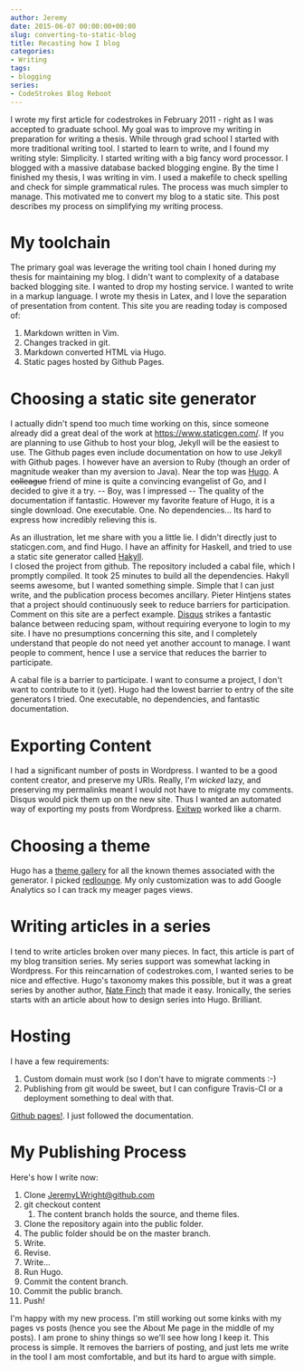 ```yaml
---
author: Jeremy
date: 2015-06-07 00:00:00+00:00
slug: converting-to-static-blog
title: Recasting how I blog
categories:
- Writing
tags:
- blogging
series:
- CodeStrokes Blog Reboot
---
```


I wrote my first article for codestrokes in February 2011 - right as I was
accepted to graduate school. My goal was to improve my writing in preparation
for writing a thesis. While through grad school I started with more
traditional writing tool. I started to learn to write, and I found my writing
style: Simplicity.  I started writing with a big fancy word processor.
I blogged with a massive database backed blogging engine. By the time
I finished my thesis, I was writing in vim. I used a makefile to check
spelling and check for simple grammatical rules. The process was much simpler
to manage. This motivated me to convert my blog to a static site. This post
describes my process on simplifying my writing process.

<!--more-->

# My toolchain

The primary goal was leverage the writing tool chain I honed during my thesis
for maintaining my blog. I didn't want to complexity of a database backed
blogging site. I wanted to drop my hosting service. I wanted to write in
a markup language. I wrote my thesis in Latex, and I love the separation of
presentation from content. This site you are reading today is composed of:

1. Markdown written in Vim.
1. Changes tracked in git.
1. Markdown converted HTML via Hugo.
1. Static pages hosted by Github Pages.

# Choosing a static site generator

I actually didn't spend too much time working on this, since someone already
did a great deal of the work at https://www.staticgen.com/.  If you are
planning to use Github to host your blog, Jekyll will be the easiest to use.
The Github pages even include documentation on how to use Jekyll with Github
pages. I however have an aversion to Ruby (though an order of magnitude
weaker than my aversion to Java).  Near the top was [Hugo](gohugo.io).
A <del>colleague</del> friend of mine is quite a convincing evangelist of Go,
and I decided to give it a try. -- Boy, was I impressed -- The quality of the
documentation if fantastic. However my favorite feature of Hugo, it is
a single download. One executable. One. No dependencies... Its hard to express
how incredibly relieving this is. 

As an illustration, let me share with you a little lie. I didn't directly just
to staticgen.com, and find Hugo. I have an affinity for Haskell, and tried to
use a static site generator called [Hakyll](https://www.staticgen.com/hakyll).  
I closed the project from github. The repository included a cabal file, which
I promptly compiled. It took 25 minutes to build all the dependencies. Hakyll
seems awesome, but I wanted something simple. Simple that I can just write,
and the publication process becomes ancillary. Pieter Hintjens states that
a project should continuously seek to reduce barriers for participation.
Comment on this site are a perfect example. [Disqus](https://disqus.com/)
strikes a fantastic balance between reducing spam, without requiring everyone
to login to my site. I have no presumptions concerning this site, and
I completely understand that people do not need yet another account to manage.
I want people to comment, hence I use a service that reduces the barrier to
participate. 

A cabal file is a barrier to participate. I want to consume a project, I don't
want to contribute to it (yet). Hugo had the lowest barrier to entry of the
site generators I tried. One executable, no dependencies, and fantastic
documentation. 

# Exporting Content 

I had a significant number of posts in Wordpress. I wanted to be a good
content creator, and preserve my URIs.  Really, I'm _wicked_ lazy, and
preserving my permalinks meant I would not have to migrate my comments. Disqus
would pick them up on the new site. Thus I wanted an automated way of
exporting my posts from Wordpress. [Exitwp](https://github.com/thomasf/exitwp)
worked like a charm. 

# Choosing a theme

Hugo has a [theme gallery](https://github.com/spf13/hugoThemes/) for all the known themes associated with the
generator.  I picked [redlounge](https://github.com/tmaiaroto/hugo-redlounge).
My only customization was to add Google Analytics so I can track my meager
pages views. 

# Writing articles in a series

I tend to write articles broken over many pieces. In fact, this article is
part of my blog transition series. My series support was somewhat lacking in
Wordpress. For this reincarnation of codestrokes.com, I wanted series to be
nice and effective. Hugo's taxonomy makes this possible, but it was a great
series by another author, [Nate Finch](http://npf.io/series/hugo-101/) that
made it easy. Ironically, the series starts with an article about how to
design series into Hugo. Brilliant. 

# Hosting

I have a few requirements:

1. Custom domain must work (so I don't have to migrate comments :-) 
1. Publishing from git would be sweet, but I can configure Travis-CI or
   a deployment something to deal with that.

[Github pages!](https://pages.github.com/). I just followed the documentation.

# My Publishing Process

Here's how I write now:

1. Clone JeremyLWright@github.com
1. git checkout content
    1. The content branch holds the source, and theme files.
1. Clone the repository again into the public folder. 
1. The public folder should be on the master branch.
1. Write.
1. Revise.
1. Write...
1. Run Hugo.
1. Commit the content branch.
1. Commit the public branch.
1. Push!

I'm happy with my new process. I'm still working out some kinks with my pages
vs posts (hence you see the About Me page in the middle of my posts). I am
prone to shiny things so we'll see how long I keep it. This process is simple.
It removes the barriers of posting, and just lets me write in the tool I am
most comfortable, and but its hard to argue with simple. 

